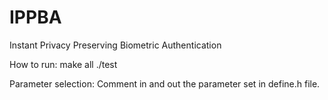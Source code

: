 # IPPBA
Instant Privacy Preserving Biometric Authentication

How to run:
  make all
  ./test


Parameter selection: 
  Comment in and out the parameter set in define.h file.

